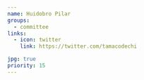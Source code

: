 ```yaml
---
name: Huidobro Pilar
groups:
  - committee
links:
  - icon: twitter
    link: https://twitter.com/tamacodechi

jpg: true
priority: 15
---
```

